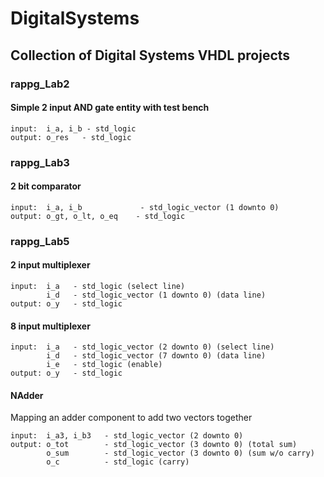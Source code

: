# DigitalSystems
## Collection of Digital Systems VHDL projects

### rappg_Lab2
  #### Simple 2 input AND gate entity with test bench
    input:  i_a, i_b - std_logic
    output: o_res   - std_logic

### rappg_Lab3 
  #### 2 bit comparator
    input:  i_a, i_b             - std_logic_vector (1 downto 0)
    output: o_gt, o_lt, o_eq    - std_logic

### rappg_Lab5
  #### 2 input multiplexer
    input:  i_a   - std_logic (select line)
            i_d   - std_logic_vector (1 downto 0) (data line)
    output: o_y   - std_logic
  #### 8 input multiplexer
    input:  i_a   - std_logic_vector (2 downto 0) (select line)
            i_d   - std_logic_vector (7 downto 0) (data line)
            i_e   - std_logic (enable)
    output: o_y   - std_logic
  #### NAdder
  Mapping an adder component to add two vectors together
```    
input:  i_a3, i_b3   - std_logic_vector (2 downto 0)
output: o_tot        - std_logic_vector (3 downto 0) (total sum)
        o_sum        - std_logic_vector (3 downto 0) (sum w/o carry)
        o_c          - std_logic (carry)
```
   
